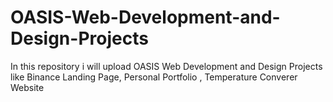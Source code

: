 # OASIS-Web-Development-and-Design-Projects
In this repository i will upload OASIS  Web Development and  Design Projects like Binance Landing Page, Personal Portfolio , Temperature Converer Website
